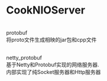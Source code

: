 # CookNIOServer

<br>protobuf
<br>将proto文件生成相映的jar包和cpp文件

<br>netty_protobuf
<br>基于Netty和Protobuf实现的网络服务器.
<br>内部实现了纯Socket服务器和Http服务器
